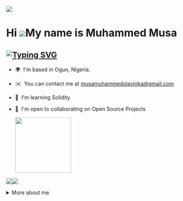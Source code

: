   <div>
  <a href="https://github.com/hola-official/github-profile-views-counter">
    <img src="https://komarev.com/ghpvc/?username=hola-official&style=for-the-badge">
</a>

Hi ![](https://user-images.githubusercontent.com/18350557/176309783-0785949b-9127-417c-8b55-ab5a4333674e.gif)My name is Muhammed Musa
======================================================================================================================================

 [![Typing SVG](https://readme-typing-svg.herokuapp.com?font=Fira+Code&weight=700&size=24&pause=1000&color=A13A59AC&center=true&width=1000&height=52&lines=SOFTWARE+ENGINEER;PRODUCT+DESIGNER)](https://git.io/typing-svg)
-----------------------------

* 🌍  I'm based in Ogun, Nigeria.
* ✉️  You can contact me at [musamuhammedolayinka@gmail.com](mailto:musamuhammedolayinka@gmail.com)
* 🧠  I'm learning Solidity
* 🤝  I'm open to collaborating on Open Source Projects

  <img align="center"  width="150" height="150" src="https://media.giphy.com/media/m6pvmOSXuTEPaKFWBz/giphy.gif"></a>

<a href="https://www.github.com/hola-official" target="_blank" rel="noreferrer"><img
src="https://img.shields.io/github/followers/hola-official?logo=github&style=for-the-badge&color=3382ed&labelColor=365314" /></a><a href="https://www.x.com/iam_mm4real" target="_blank" rel="noreferrer"><img
src="https://img.shields.io/twitter/follow/hola_officia?logo=twitter&style=for-the-badge&color=3382ed&labelColor=365314"
/></a>


<details>
  <summary>
    More about me
  </summary>
  
### Quick Overview

### About me

Hi, I'm Musa Muhammed Olayinka, I've been fascinated with technology and design from an early age. This curiosity led me to embark on my educational journey at DTL Africa, where I'm honing my skills in Full Stack Development and UI/UX Design. This dynamic dual focus allows me to understand the entire lifecycle of a digital product, from concept to execution.

## My skills 📜

### Web technologies

![HTML](https://img.shields.io/badge/HTML5-E34F26?style=for-the-badge&logo=HTML5&logoColor=white)
![CSS](https://img.shields.io/badge/CSS3-1572B6?style=for-the-badge&logo=CSS3&logoColor=white)
![JavaScript](https://img.shields.io/badge/JavaScript-323330?style=for-the-badge&logo=JavaScript&logoColor=F7DF1E)
![Nodejs](https://img.shields.io/badge/logo-nodejs-blue?logo=Nodejs)

<details>
  <summary>See More</summary>

![JSON](https://img.shields.io/badge/json-5E5C5C?style=for-the-badge&logo=json&logoColor=white)
![NPM](https://img.shields.io/badge/npm-CB3837?style=for-the-badge&logo=npm&logoColor=white)
![Git](https://img.shields.io/badge/Git-F05032?style=for-the-badge&logo=git&logoColor=white)

  </details> 

 <details>
 <summary>Full Stats (click me to toggle 👀)</summary>
 <p><img src="https://github-readme-stats.vercel.app/api/top-langs/?username=hola-official&theme=algolia&hide_border=true&langs_count=5" alt="Most used languages" /></p>
 <p><img src="https://github-readme-stats.vercel.app/api?username=hola-official&show_icons=true&theme=algolia&hide_border=true&count_private=true&line_height=27" alt="Github Stats" /></p>
 <p><img src="https://github-readme-streak-stats.herokuapp.com/?user=hola-official&theme=algolia" alt="Stat Streak" /></p>
 <p><img src="https://github-profile-trophy.vercel.app/?username=hola-official&theme=algolia&margin-w=5&margin-h=5" alt="Github Trophy" /></p>
  <p><img src="profile-3d-contrib/profile-night-green.svg" alt="Github Contribution Stats" /></p>
</details>

  ## 📱 Apps I use

![Visual Studio Code](https://img.shields.io/badge/Visual_Studio_Code-0078D4?style=for-the-badge&logo=visual%20studio%20code&logoColor=white)
![Figma](https://img.shields.io/badge/Figma-F24E1E?style=for-the-badge&logo=figma&logoColor=white)
![Vercel](https://img.shields.io/badge/Vercel-000000?style=for-the-badge&logo=vercel&logoColor=white)
![GitHub Actions](https://img.shields.io/badge/GitHub_Actions-2088FF?style=for-the-badge&logo=github-actions&logoColor=white)
![Postman](https://img.shields.io/badge/Postman-FF6C37?style=for-the-badge&logo=Postman&logoColor=white)
![Microsoft Office](https://img.shields.io/badge/Microsoft_Office-D83B01?style=for-the-badge&logo=microsoft-office&logoColor=white)
![Google Sheets](https://img.shields.io/badge/Google%20Sheets-34A853?style=for-the-badge&logo=google-sheets&logoColor=white)
![Canva](https://img.shields.io/badge/Canva-%2300C4CC.svg?&style=for-the-badge&logo=Canva&logoColor=white)

## What I'm currently learning 📚

- Diving into Web 3 World
- NextJs
</details>
